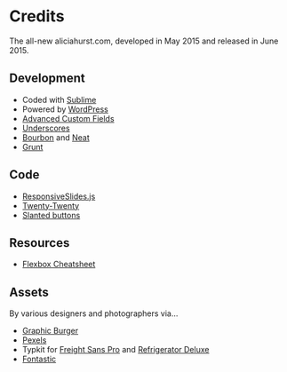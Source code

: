 # Credits
The all-new aliciahurst.com, developed in May 2015 and released in June 2015. 

## Development 
* Coded with [Sublime](http://sublimetext.com)
* Powered by [WordPress](http://wordpress.org)
* [Advanced Custom Fields](http://advancedcustomfields.com)
* [Underscores](http://underscores.me)
* [Bourbon](http://bourbon.io) and [Neat](http://neat.bourbon.io)
* [Grunt](http://gruntjs.com)


## Code
* [ResponsiveSlides.js](https://github.com/viljamis/ResponsiveSlides.js)
* [Twenty-Twenty](https://github.com/zurb/twentytwenty) 
* [Slanted buttons](http://codepen.io/draymoore/pen/bNXMWx)

## Resources
* [Flexbox Cheatsheet](http://jonibologna.com/flexbox-cheatsheet/)

## Assets 
By various designers and photographers via...
* [Graphic Burger](http://graphicburger.com/mock-ups/)
* [Pexels](http://pexels.com)
* Typkit for [Freight Sans Pro](https://typekit.com/fonts/freight-sans-pro) and [Refrigerator Deluxe](https://typekit.com/fonts/refrigerator-deluxe)
* [Fontastic](http://fontastic.me)